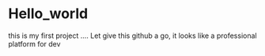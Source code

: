 # Hello_world
this is my first project ....
Let give this github a go, it looks like a professional platform for dev
